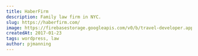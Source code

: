 ```yaml
---
title: HaberFirm
description: Family law firm in NYC.
slug: https://haberfirm.com/
image: https://firebasestorage.googleapis.com/v0/b/travel-developer.appspot.com/o/work%2Fhaberfirm.jpg?alt=media&token=ba9d0385-3980-434b-a584-ef1ea2d91c82
createdAt: 2017-01-23
tags: wordpress, law
author: pjmanning
---
```

